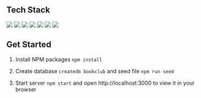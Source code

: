 <div>
<h2>Tech Stack</h2>

<img src="https://img.shields.io/badge/figma-%23F24E1E.svg?style=for-the-badge&logo=figma&logoColor=white" />

<img src="https://img.shields.io/badge/Gimp-657D8B?style=for-the-badge&logo=gimp&logoColor=FFFFFF" />

<img src="https://img.shields.io/badge/express.js-%23404d59.svg?style=for-the-badge&logo=express&logoColor=%2361DAFB" />

<img src="https://img.shields.io/badge/node.js-6DA55F?style=for-the-badge&logo=node.js&logoColor=white" />

<img src="https://img.shields.io/badge/postgres-%23316192.svg?style=for-the-badge&logo=postgresql&logoColor=white" />

<img src="https://img.shields.io/badge/react-%2320232a.svg?style=for-the-badge&logo=react&logoColor=%2361DAFB" />

<img src="https://img.shields.io/badge/redux-%23593d88.svg?style=for-the-badge&logo=redux&logoColor=white" />

</div>

<h2>Get Started</h2>

1. Install NPM packages `npm install`

2. Create database `createdb bookclub` and seed file `npm run seed`

3. Start server `npm start` and open http://localhost:3000 to view it in your browser

